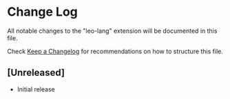 # Change Log

All notable changes to the "leo-lang" extension will be documented in this file.

Check [Keep a Changelog](http://keepachangelog.com/) for recommendations on how to structure this file.

## [Unreleased]

- Initial release